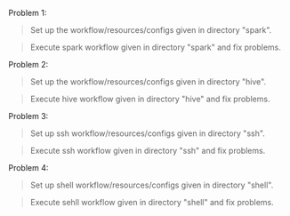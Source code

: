 Problem 1:

> Set up the workflow/resources/configs given in directory "spark".

> Execute spark workflow given in directory "spark" and fix problems.

Problem 2:

> Set up the workflow/resources/configs given in directory "hive".

> Execute hive workflow given in directory "hive" and fix problems.

Problem 3:

> Set up ssh workflow/resources/configs given in directory "ssh".

> Execute ssh workflow given in directory "ssh" and fix problems.

Problem 4:

> Set up shell workflow/resources/configs given in directory "shell".

> Execute sehll workflow given in directory "shell" and fix problems.


